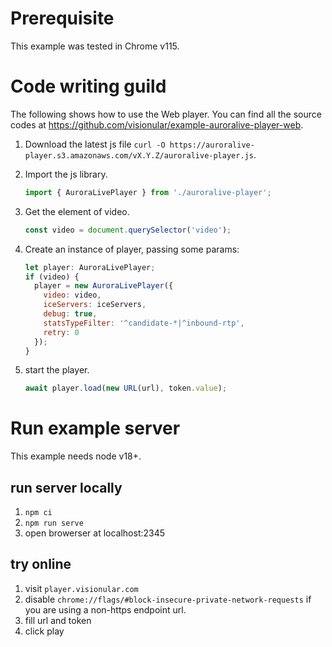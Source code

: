 # Prerequisite

This example was tested in Chrome v115.

# Code writing guild

The following shows how to use the Web player. You can find all the source codes at https://github.com/visionular/example-auroralive-player-web.

1. Download the latest js file `curl -O https://auroralive-player.s3.amazonaws.com/vX.Y.Z/auroralive-player.js`.

2. Import the js library.

   ```js
   import { AuroraLivePlayer } from './auroralive-player';
   ```

3. Get the element of video.

   ```js
   const video = document.querySelector('video');
   ```

4. Create an instance of player, passing some params:

   ```js
   let player: AuroraLivePlayer;
   if (video) {
     player = new AuroraLivePlayer({
       video: video,
       iceServers: iceServers,
       debug: true,
       statsTypeFilter: '^candidate-*|^inbound-rtp',
       retry: 0
     });
   }
   ```

5. start the player.

   ```js
   await player.load(new URL(url), token.value);
   ```

# Run example server

This example needs node v18+.

## run server locally

1. `npm ci`
2. `npm run serve`
3. open browerser at localhost:2345

## try online

1. visit `player.visionular.com`
2. disable `chrome://flags/#block-insecure-private-network-requests` if you are using a non-https endpoint url.
3. fill url and token
4. click play
